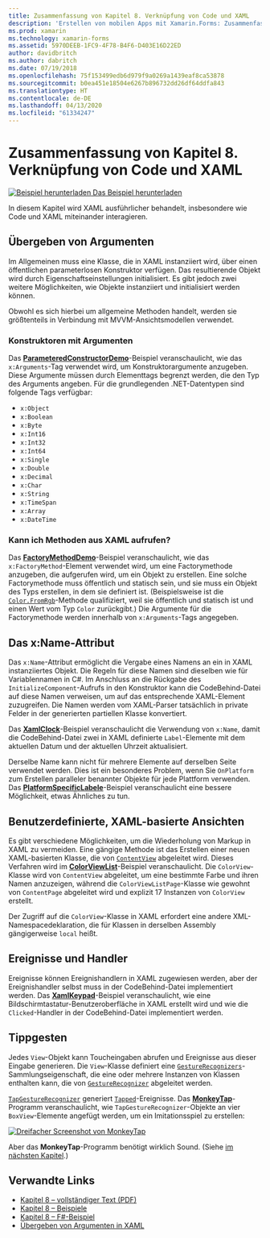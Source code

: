 ```yaml
---
title: Zusammenfassung von Kapitel 8. Verknüpfung von Code und XAML
description: 'Erstellen von mobilen Apps mit Xamarin.Forms: Zusammenfassung von Kapitel 8. Verknüpfung von Code und XAML'
ms.prod: xamarin
ms.technology: xamarin-forms
ms.assetid: 5970DEEB-1FC9-4F78-B4F6-D403E16D22ED
author: davidbritch
ms.author: dabritch
ms.date: 07/19/2018
ms.openlocfilehash: 75f153499edb6d979f9a0269a1439eaf8ca53878
ms.sourcegitcommit: b0ea451e18504e6267b896732dd26df64ddfa843
ms.translationtype: HT
ms.contentlocale: de-DE
ms.lasthandoff: 04/13/2020
ms.locfileid: "61334247"
---
```

# <a name="summary-of-chapter-8-code-and-xaml-in-harmony"></a>Zusammenfassung von Kapitel 8. Verknüpfung von Code und XAML

[![Beispiel herunterladen](~/media/shared/download.png) Das Beispiel herunterladen](https://github.com/xamarin/xamarin-forms-book-samples/tree/master/Chapter08)

In diesem Kapitel wird XAML ausführlicher behandelt, insbesondere wie Code und XAML miteinander interagieren.

## <a name="passing-arguments"></a>Übergeben von Argumenten

Im Allgemeinen muss eine Klasse, die in XAML instanziiert wird, über einen öffentlichen parameterlosen Konstruktor verfügen. Das resultierende Objekt wird durch Eigenschaftseinstellungen initialisiert. Es gibt jedoch zwei weitere Möglichkeiten, wie Objekte instanziiert und initialisiert werden können.

Obwohl es sich hierbei um allgemeine Methoden handelt, werden sie größtenteils in Verbindung mit MVVM-Ansichtsmodellen verwendet.

### <a name="constructors-with-arguments"></a>Konstruktoren mit Argumenten

Das [**ParameteredConstructorDemo**](https://github.com/xamarin/xamarin-forms-book-samples/tree/master/Chapter08/ParameteredConstructorDemo)-Beispiel veranschaulicht, wie das `x:Arguments`-Tag verwendet wird, um Konstruktorargumente anzugeben. Diese Argumente müssen durch Elementtags begrenzt werden, die den Typ des Arguments angeben. Für die grundlegenden .NET-Datentypen sind folgende Tags verfügbar:

- `x:Object`
- `x:Boolean`
- `x:Byte`
- `x:Int16`
- `x:Int32`
- `x:Int64`
- `x:Single`
- `x:Double`
- `x:Decimal`
- `x:Char`
- `x:String`
- `x:TimeSpan`
- `x:Array`
- `x:DateTime`

### <a name="can-i-call-methods-from-xaml"></a>Kann ich Methoden aus XAML aufrufen?

Das [**FactoryMethodDemo**](https://github.com/xamarin/xamarin-forms-book-samples/tree/master/Chapter08/FactoryMethodDemo)-Beispiel veranschaulicht, wie das `x:FactoryMethod`-Element verwendet wird, um eine Factorymethode anzugeben, die aufgerufen wird, um ein Objekt zu erstellen. Eine solche Factorymethode muss öffentlich und statisch sein, und sie muss ein Objekt des Typs erstellen, in dem sie definiert ist. (Beispielsweise ist die [`Color.FromRgb`](xref:Xamarin.Forms.Color.FromRgb(System.Double,System.Double,System.Double))-Methode qualifiziert, weil sie öffentlich und statisch ist und einen Wert vom Typ `Color` zurückgibt.) Die Argumente für die Factorymethode werden innerhalb von `x:Arguments`-Tags angegeben.

## <a name="the-xname-attribute"></a>Das x:Name-Attribut

Das `x:Name`-Attribut ermöglicht die Vergabe eines Namens an ein in XAML instanziiertes Objekt. Die Regeln für diese Namen sind dieselben wie für Variablennamen in C#. Im Anschluss an die Rückgabe des `InitializeComponent`-Aufrufs in den Konstruktor kann die CodeBehind-Datei auf diese Namen verweisen, um auf das entsprechende XAML-Element zuzugreifen. Die Namen werden vom XAML-Parser tatsächlich in private Felder in der generierten partiellen Klasse konvertiert.

Das [**XamlClock**](https://github.com/xamarin/xamarin-forms-book-samples/tree/master/Chapter08/XamlClock)-Beispiel veranschaulicht die Verwendung von `x:Name`, damit die CodeBehind-Datei zwei in XAML definierte `Label`-Elemente mit dem aktuellen Datum und der aktuellen Uhrzeit aktualisiert.

Derselbe Name kann nicht für mehrere Elemente auf derselben Seite verwendet werden. Dies ist ein besonderes Problem, wenn Sie `OnPlatform` zum Erstellen paralleler benannter Objekte für jede Plattform verwenden. Das [**PlatformSpecificLabele**](https://github.com/xamarin/xamarin-forms-book-samples/tree/master/Chapter08/PlatformSpecificLabels)-Beispiel veranschaulicht eine bessere Möglichkeit, etwas Ähnliches zu tun.

## <a name="custom-xaml-based-views"></a>Benutzerdefinierte, XAML-basierte Ansichten

Es gibt verschiedene Möglichkeiten, um die Wiederholung von Markup in XAML zu vermeiden. Eine gängige Methode ist das Erstellen einer neuen XAML-basierten Klasse, die von [`ContentView`](xref:Xamarin.Forms.ContentView) abgeleitet wird. Dieses Verfahren wird im [**ColorViewList**](https://github.com/xamarin/xamarin-forms-book-samples/tree/master/Chapter08/ColorViewList)-Beispiel veranschaulicht. Die `ColorView`-Klasse wird von `ContentView` abgeleitet, um eine bestimmte Farbe und ihren Namen anzuzeigen, während die `ColorViewListPage`-Klasse wie gewohnt von `ContentPage` abgeleitet wird und explizit 17 Instanzen von `ColorView` erstellt.

Der Zugriff auf die `ColorView`-Klasse in XAML erfordert eine andere XML-Namespacedeklaration, die für Klassen in derselben Assembly gängigerweise `local` heißt.

## <a name="events-and-handlers"></a>Ereignisse und Handler

Ereignisse können Ereignishandlern in XAML zugewiesen werden, aber der Ereignishandler selbst muss in der CodeBehind-Datei implementiert werden. Das [**XamlKeypad**](https://github.com/xamarin/xamarin-forms-book-samples/tree/master/Chapter08/XamlKeypad)-Beispiel veranschaulicht, wie eine Bildschirmtastatur-Benutzeroberfläche in XAML erstellt wird und wie die `Clicked`-Handler in der CodeBehind-Datei implementiert werden.

## <a name="tap-gestures"></a>Tippgesten

Jedes `View`-Objekt kann Toucheingaben abrufen und Ereignisse aus dieser Eingabe generieren. Die `View`-Klasse definiert eine [`GestureRecognizers`](xref:Xamarin.Forms.View.GestureRecognizers)-Sammlungseigenschaft, die eine oder mehrere Instanzen von Klassen enthalten kann, die von [`GestureRecognizer`](xref:Xamarin.Forms.GestureRecognizer) abgeleitet werden.

[`TapGestureRecognizer`](xref:Xamarin.Forms.TapGestureRecognizer) generiert [`Tapped`](xref:Xamarin.Forms.TapGestureRecognizer.Tapped)-Ereignisse. Das [**MonkeyTap**](https://github.com/xamarin/xamarin-forms-book-samples/tree/master/Chapter08/MonkeyTap)-Programm veranschaulicht, wie `TapGestureRecognizer`-Objekte an vier `BoxView`-Elemente angefügt werden, um ein Imitationsspiel zu erstellen:

[![Dreifacher Screenshot von MonkeyTap](images/ch08fg07-small.png "Imitationsspiel")](images/ch08fg07-large.png#lightbox "Imitationsspiel")

Aber das **MonkeyTap**-Programm benötigt wirklich Sound. (Siehe [im nächsten Kapitel](chapter09.md).)

## <a name="related-links"></a>Verwandte Links

- [Kapitel 8 – vollständiger Text (PDF)](https://download.xamarin.com/developer/xamarin-forms-book/XamarinFormsBook-Ch08-Apr2016.pdf)
- [Kapitel 8 – Beispiele](https://github.com/xamarin/xamarin-forms-book-samples/tree/master/Chapter08)
- [Kapitel 8 – F#-Beispiel](https://github.com/xamarin/xamarin-forms-book-samples/tree/master/Chapter08/FS/XamlKeypad)
- [Übergeben von Argumenten in XAML](~/xamarin-forms/xaml/passing-arguments.md)
